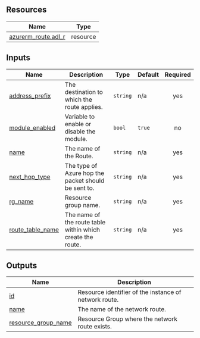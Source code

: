 <!-- BEGIN_TF_DOCS -->
## Resources

| Name | Type |
|------|------|
| [azurerm_route.adl_r](https://registry.terraform.io/providers/hashicorp/azurerm/latest/docs/resources/route) | resource |

## Inputs

| Name | Description | Type | Default | Required |
|------|-------------|------|---------|:--------:|
| <a name="input_address_prefix"></a> [address\_prefix](#input\_address\_prefix) | The destination to which the route applies. | `string` | n/a | yes |
| <a name="input_module_enabled"></a> [module\_enabled](#input\_module\_enabled) | Variable to enable or disable the module. | `bool` | `true` | no |
| <a name="input_name"></a> [name](#input\_name) | The name of the Route. | `string` | n/a | yes |
| <a name="input_next_hop_type"></a> [next\_hop\_type](#input\_next\_hop\_type) | The type of Azure hop the packet should be sent to. | `string` | n/a | yes |
| <a name="input_rg_name"></a> [rg\_name](#input\_rg\_name) | Resource group name. | `string` | n/a | yes |
| <a name="input_route_table_name"></a> [route\_table\_name](#input\_route\_table\_name) | The name of the route table within which create the route. | `string` | n/a | yes |

## Outputs

| Name | Description |
|------|-------------|
| <a name="output_id"></a> [id](#output\_id) | Resource identifier of the instance of network route. |
| <a name="output_name"></a> [name](#output\_name) | The name of the network route. |
| <a name="output_resource_group_name"></a> [resource\_group\_name](#output\_resource\_group\_name) | Resource Group where the network route exists. |
<!-- END_TF_DOCS -->